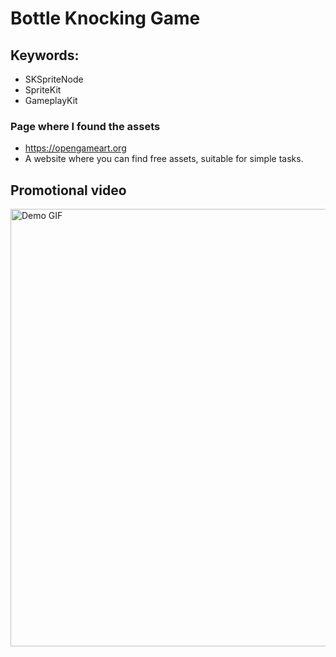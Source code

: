 # Bottle Knocking Game

## Keywords:

- SKSpriteNode
- SpriteKit
- GameplayKit

### Page where I found the assets

- https://opengameart.org
- A website where you can find free assets, suitable for simple tasks.

## Promotional video

<img src="https://github.com/user-attachments/assets/26ec6e1f-8c56-40d5-961b-f6e9db745a71" width="700" alt="Demo GIF">








